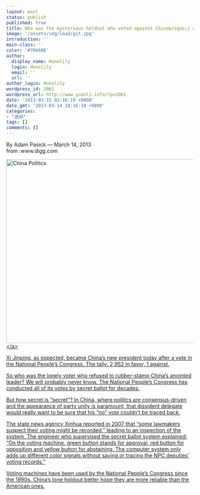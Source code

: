 ```yaml
---
layout: post
status: publish
published: true
title: Who was the mysterious holdout who voted against China&rsquo;s new president?何方神圣投了习近平的反对票？
image: '/assets/img/load/git.jpg'
introduction: ''
main-class: ''
color: '#7D669E'
author:
  display_name: Honolily
  login: Honolily
  email: ''
  url: ''
author_login: Honolily
wordpress_id: 2061
wordpress_url: http://www.yuanli.info/?p=2061
date: '2013-03-15 02:16:19 +0800'
date_gmt: '2013-03-14 18:16:19 +0800'
categories:
- "逸闻"
tags: []
comments: []
---
```

<p>By Adam Pasick &mdash; March 14, 2013<br />
from :www.digg.com</p>
<p><a href="http:&#47;&#47;www.yuanli.info&#47;archives&#47;2061.html&#47;china-politics" rel="attachment wp-att-2062"><img src="http:&#47;&#47;www.yuanli.info&#47;wp-content&#47;uploads&#47;2013&#47;03&#47;election.jpg" alt="China Politics" width="880" height="495" class="aligncenter size-full wp-image-2062" &#47;><&#47;a></p>
<p>Xi Jinping, as expected, became China&rsquo;s new president today after a vote in the National People&rsquo;s Congress. The tally: 2,952 in favor, 1 against.</p>
<p>So who was the lonely voter who refused to rubber-stamp China&rsquo;s anointed leader? We will probably never know. The National People&rsquo;s Congress has conducted all of its votes by secret ballot for decades.</p>
<p>But how secret is &ldquo;secret&rdquo;? In China, where politics are consensus-driven and the appearance of party unity is paramount, that dissident delegate would really want to be sure that his &ldquo;no&rdquo; vote couldn&rsquo;t be traced back.</p>
<p>The state news agency Xinhua reported in 2007 that &ldquo;some lawmakers suspect their voting might be recorded,&rdquo; leading to an inspection of the system. The engineer who supervised the secret ballot system explained: &ldquo;On the voting machine, green button stands for approval, red button for opposition and yellow button for abstaining. The computer system only adds up different color signals without saving or tracing the NPC deputies&rsquo; voting records.&rdquo;</p>
<p>Voting machines have been used by the National People&rsquo;s Congress since the 1990s. China&rsquo;s lone holdout better hope they are more reliable than the American ones.</p>
